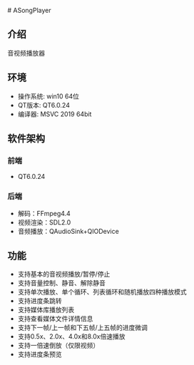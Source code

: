 ﻿﻿# ASongPlayer

## 介绍
音视频播放器

## 环境
- 操作系统: win10 64位
- QT版本: QT6.0.24
- 编译器: MSVC 2019 64bit

## 软件架构
### 前端
- QT6.0.24
### 后端
- 解码：FFmpeg4.4
- 视频渲染：SDL2.0
- 音频播放：QAudioSink+QIODevice

## 功能
- 支持基本的音视频播放/暂停/停止
- 支持音量控制、静音、解除静音
- 支持单次播放、单个循环、列表循环和随机播放四种播放模式
- 支持进度条跳转
- 支持媒体库播放列表
- 支持查看媒体文件详情信息
- 支持下一帧/上一帧和下五帧/上五帧的进度微调
- 支持0.5x、2.0x、4.0x和8.0x倍速播放
- 支持一倍速倒放（仅限视频）
- 支持进度条预览
